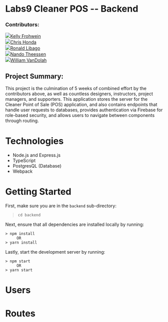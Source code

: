 # Labs9 Cleaner POS -- Backend

### Contributors:

![](/path/to/kelly.jpg)[Kelly Frohwein](https://github.com/kelfro)  
![](/path/to/chris.jpg)[Chris Honda](https://github.com/honda0306)  
![](/path/to/ronald.jpg)[Ronald Libago](https://github.com/Mister-Corn)  
![](/path/to/nando.jpg)[Nando Theessen](https://github.com/NandoTheessen)  
![](/path/to/william.jpg)[William VanDolah](https://github.com/wvandolah)  

## Project Summary:
This project is the culmination of 5 weeks of combined effort by the contributors above, as well as countless designers, instructors, project managers, and supporters. This application stores the server for the Cleaner Point of Sale (POS) application, and also contains endpoints that handle user requests to databases, provides authentication via Firebase for role-based security, and allows users to navigate between components through routing.

# Technologies
- Node.js and Express.js
- TypeScript
- PostgresQL (Database)
- Webpack

# Getting Started
First, make sure you are in the `backend` sub-directory:

> `cd backend`

Next, ensure that all dependencies are installed locally by running:

    > npm install
         OR
    > yarn install

Lastly, start the development server by running:
    
    > npm start
         OR
    > yarn start

# Users


# Routes